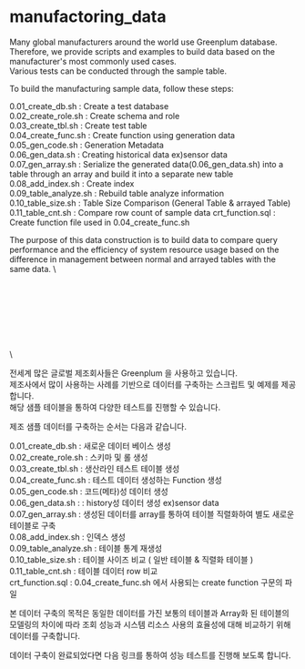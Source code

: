 # manufactoring_data

Many global manufacturers around the world use Greenplum database.\
Therefore, we provide scripts and examples to build data based on the manufacturer's most commonly used cases.\
Various tests can be conducted through the sample table. 

To build the manufacturing sample data, follow these steps:

0.01_create_db.sh :  Create a test database \
0.02_create_role.sh : Create schema and role \
0.03_create_tbl.sh : Create test table \
0.04_create_func.sh : Create function using generation data  \
0.05_gen_code.sh : Generation Metadata \
0.06_gen_data.sh : Creating historical data ex)sensor data \
0.07_gen_array.sh : Serialize the generated data(0.06_gen_data.sh) into a table through an array and build it into a separate new table \
0.08_add_index.sh : Create index \
0.09_table_analyze.sh : Rebuild table analyze information \
0.10_table_size.sh : Table Size Comparison (General Table & arrayed Table) 
0.11_table_cnt.sh : Compare row count of sample data 
crt_function.sql : Create function file used in 0.04_create_func.sh 

The purpose of this data construction is to build data to compare query performance and the efficiency of system resource usage based on the difference in management between normal and arrayed tables with the same data. \

\
\
\
\
\
\
\
\


전세계 많은 글로벌 제조회사들은 Greenplum 을 사용하고 있습니다.\
제조사에서 많이 사용하는 사례를 기반으로 데이터를 구축하는 스크립트 및 예제를 제공합니다.\
해당 샘플 테이블을 통하여 다양한 테스트를 진행할 수 있습니다.

제조 샘플 데이터를 구축하는 순서는 다음과 같습니다.

0.01_create_db.sh :  새로운 데이터 베이스 생성 \
0.02_create_role.sh : 스키마 및 롤 생성 \
0.03_create_tbl.sh : 생산라인 테스트 테이블 생성 \
0.04_create_func.sh : 테스트 데이터 생성하는 Function 생성 \
0.05_gen_code.sh :  코드(메타)성 데이터 생성 \
0.06_gen_data.sh : : history성 데이터 생성 ex)sensor data \
0.07_gen_array.sh : 생성된 데이터를 array를 통하여 테이블 직렬화하여 별도 새로운 테이블로 구축 \
0.08_add_index.sh : 인덱스 생성\
0.09_table_analyze.sh : 테이블 통계 재생성\
0.10_table_size.sh : 테이블 사이즈 비교 ( 일반 테이블 & 직렬화 테이블 ) \
0.11_table_cnt.sh : 테이블 데이터 row 비교 \
crt_function.sql : 0.04_create_func.sh 에서 사용되는 create function 구문의 파일 

본 데이터 구축의 목적은 동일한 데이터를 가진 보통의 테이블과 Array화 된 테이블의 모델링의 차이에 따라 조회 성능과 시스템 리소스 사용의 효율성에 대해 비교하기 위해 데이터를 구축합니다.

데이터 구축이 완료되었다면 다음 링크를 통하여 성능 테스트를 진행해 보도록 합니다.




